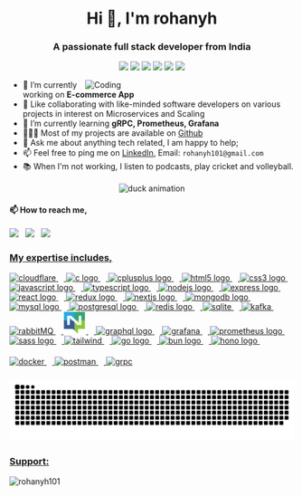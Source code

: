 
<h1 align="center">Hi 👋, I'm rohanyh</h1>
<h3 align="center">A passionate full stack developer from India</h3>


<p align="center">
    <a href="https://github.com/rohanyh101/rohanyh101"><img src="https://komarev.com/ghpvc/?username=rohanyh101&abbreviated=true&label=Profile%20views&color=0e75b6&style=flat"></a>
    <a href="https://github.com/rohanyh101/rohanyh101"><img src="https://img.shields.io/badge/status-updating-brightgreen.svg"></a>
    <a href="https://github.com/rohanyh101/rohanyh101/"><img src="https://img.shields.io/github/contributors/rohanyh101/rohanyh101?color=blue"></a>
    <a href="https://github.com/rohanyh101/rohanyh101/"><img src="https://img.shields.io/github/stars/rohanyh101/rohanyh101.svg?logo=github"></a>
    <a href="https://github.com/rohanyh101/rohanyh101/network/members"><img src="https://img.shields.io/github/forks/rohanyh101/rohanyh101.svg?color=blue&logo=github"></a>
    <a href="https://github.com/rohanyh101/rohanyh101"><img src="https://visitor-badge.lithub.cc/badge?page_id=rohanyh101.MyREADME.MD"></a>
</p>

<img align="right" alt="Coding" width="370" src="https://giffiles.alphacoders.com/296/2968.gif"/>

- 🔭 I’m currently working on **E-commerce App**
- 🤝 Like collaborating with like-minded software developers on various
      </br> projects in interest on Microservices and Scaling
- 🌱 I’m currently learning **gRPC, Prometheus, Grafana**
- 👨🏻‍💻 Most of my projects are available on [Github](https://github.com/rohanyh101)
- 💬 Ask me about anything tech related, I am happy to help;
- 📫 Feel free to ping me on [LinkedIn](https://www.linkedin.com/in/rohan-honnakatti-040b03241/), Email: ```rohanyh101@gmail.com```
- 📚 When I'm not working, I listen to podcasts, play cricket and volleyball.


<p align="center">
<img align="center" src="https://i.pinimg.com/originals/57/61/5b/57615b8c0092a66c1d4058b1692955cc.gif" alt="duck animation" />
</p>

#### 📫  How to reach me,

  [<img src="https://img.icons8.com/color/48/000000/twitter.png" width="3.7%"/>](https://x.com/rohan_yh)  &nbsp; 
  [<img src="https://img.icons8.com/color/48/000000/linkedin.png" width="3.7%"/>](https://www.linkedin.com/in/rohan-honnakatti-040b03241/)  &nbsp; 
  <a href="mailto:rohanyh101@gmail.com"> <img src="https://img.icons8.com/fluent/48/000000/gmail.png" width="3.7%"/>
  <!--[<img src="https://img.icons8.com/fluent/48/000000/facebook-new.png" width="3.5%"/>](https://www.facebook.com/)  &nbsp; 
  [<img src="https://img.icons8.com/fluent/48/000000/instagram-new.png" width="3.5%"/>](https://www.instagram.com/)  &nbsp; -->

### My expertise includes,

<div align="left">
<!--   <img src="https://raw.githubusercontent.com/devicons/devicon/master/icons/amazonwebservices/amazonwebservices-original-wordmark.svg" alt="aws" width="40" height="40"/> -->
<!--   <img width="10" /> -->
  <img src="https://upload.wikimedia.org/wikipedia/commons/9/94/Cloudflare_Logo.png" alt="cloudflare" width="40" height="40"/>
  <img width="10" />
  <img src="https://cdn.jsdelivr.net/gh/devicons/devicon/icons/c/c-plain.svg" height="40" alt="c logo"  />
  <img width="10" />
  <img src="https://cdn.jsdelivr.net/gh/devicons/devicon/icons/cplusplus/cplusplus-plain.svg" height="40" alt="cplusplus logo"  />
  <img width="10" />
  <img src="https://cdn.jsdelivr.net/gh/devicons/devicon/icons/html5/html5-plain-wordmark.svg" height="40" alt="html5 logo"  />
  <img width="10" />
  <img src="https://cdn.jsdelivr.net/gh/devicons/devicon/icons/css3/css3-plain-wordmark.svg" height="40" alt="css3 logo"  />
  <img width="10" />
  <img src="https://cdn.jsdelivr.net/gh/devicons/devicon/icons/javascript/javascript-plain.svg" height="40" alt="javascript logo"  />
  <img width="10" />
  <img src="https://cdn.jsdelivr.net/gh/devicons/devicon/icons/typescript/typescript-plain.svg" height="40" alt="typescript logo"  />
  <img width="10" />
  <img src="https://cdn.jsdelivr.net/gh/devicons/devicon/icons/nodejs/nodejs-plain-wordmark.svg" height="40" alt="nodejs logo"  />
  <img width="10" />
  <img src="https://skillicons.dev/icons?i=express" height="40" alt="express logo"  />
   <img width="10" />
  <img src="https://cdn.jsdelivr.net/gh/devicons/devicon/icons/react/react-original.svg" height="40" alt="react logo"  />
  <img width="10" />
  <img src="https://cdn.jsdelivr.net/gh/devicons/devicon/icons/redux/redux-original.svg" height="40" alt="redux logo"  />
  <img width="10" />
  <img src="https://cdn.jsdelivr.net/gh/devicons/devicon/icons/nextjs/nextjs-original.svg" height="40" alt="nextjs logo"  />
  <img width="10" />
  <img src="https://cdn.jsdelivr.net/gh/devicons/devicon/icons/mongodb/mongodb-original.svg" height="40" alt="mongodb logo"  />
  <img width="10" />
  <img src="https://cdn.jsdelivr.net/gh/devicons/devicon/icons/mysql/mysql-original-wordmark.svg" height="40" alt="mysql logo"  />
  <img width="10" />
  <img src="https://cdn.jsdelivr.net/gh/devicons/devicon/icons/postgresql/postgresql-original-wordmark.svg" height="40" alt="postgresql logo"  />
  <img width="10" />

  <img src="https://cdn.jsdelivr.net/gh/devicons/devicon/icons/redis/redis-original-wordmark.svg" height="40" alt="redis logo"  />
  <img width="10" />
  
  <img src="https://www.vectorlogo.zone/logos/sqlite/sqlite-icon.svg" alt="sqlite" width="40" height="40"/>
  <img width="10" />


  <!-- <img src="https://www.vectorlogo.zone/logos/kubernetes/kubernetes-icon.svg" alt="kubernetes" width="40" height="40"/>
  <img width="10" />

  <img src="https://www.vectorlogo.zone/logos/elastic/elastic-icon.svg" alt="elasticsearch" width="40" height="40"/>
  <img width="10" />
  -->

  <img src="https://devicon-website.vercel.app/api/apachekafka/original.svg?color=%23FFFFFF" alt="kafka" width="40" height="40" />
  <img width="10" />

  <img src="https://www.vectorlogo.zone/logos/rabbitmq/rabbitmq-icon.svg" alt="rabbitMQ" width="40" height="40"/>
  <img width="10" />

  <img src="https://raw.githubusercontent.com/docker-library/docs/ad703934a62fabf54452755c8486698ff6fc5cc2/nats/logo.png" alt="Nats" width="40" height="40"/>
  <img width="10" />
  
  <img src="https://cdn.jsdelivr.net/gh/devicons/devicon/icons/graphql/graphql-plain.svg" height="40" alt="graphql logo"  />
  <img width="10" />

  <img src="https://www.vectorlogo.zone/logos/grafana/grafana-icon.svg" alt="grafana" width="40" height="40"/>
  <img width="10" />

  <img src="https://cdn.jsdelivr.net/gh/devicons/devicon/icons/prometheus/prometheus-original.svg" height="40" alt="prometheus logo"  />
  <img width="10" />
  
  <img src="https://cdn.jsdelivr.net/gh/devicons/devicon/icons/sass/sass-original.svg" height="40" alt="sass logo"  />
  <img width="10" />
  <img src="https://www.vectorlogo.zone/logos/tailwindcss/tailwindcss-icon.svg" alt="tailwind" width="40" height="40"/>
  <img width="10" />
  <img src="https://cdn.jsdelivr.net/gh/devicons/devicon/icons/go/go-original-wordmark.svg" height="50" width="50" mt="20" alt="go logo"  />
  <img width="10" />
  <!-- <img src="https://www.rust-lang.org/logos/rust-logo-512x512.png" height="40" alt="rust logo"  />
  <img width="10" />
  -->
  
  <img src="https://seeklogo.com/images/B/bun-logo-A876328A1F-seeklogo.com.png" height="40" width="40" alt="bun logo"  />
  <img width="10" />

  <img src="https://avatars.githubusercontent.com/u/98495527?s=280&v=4" height="40" width="40" alt="hono logo"  />
  <img width="10" />
  

<!-- <img src="https://lh3.googleusercontent.com/pw/AP1GczN0qhbCFZ7c-2gjxhl8kPvYgLjAponoHdEv9IPiEXW2mCGEJkyUgJ6aouWbHI0yJnExENctL-Q4gZumH3OeMbeNeNYIR9uAmn2VKwDf683BIG1ny5Rcz63wD2UiCwPmKznO-wRss_dWnurzrzFrt-Gu6NQ-kfsO0mq6doOMWMHu0K2VX_0Z0F-lJM9ppJMFLxX44W_zJkwX4-67eKJ7bTTB_A00BekdvK5PtfdBCpAPG3f-zsH5Xkcvold4WQR5hy24ZoE9vAC4tuhIZKwYTAeuZbwoRYc2yvbyowOgZjixRSaEP8EOn5SGxoT2WBzIHjXpa5NyVG0abuFtkMqYRaRQXdyNxMB2z8VAo0eFiXajOqpAXMzC_O5atIzV0Rl3xQJ83KZnrQRd-tK_ssmfRyZJ88bvVABxlNtFQIsNLtpFPCPUEuZhCYr2PB6zYVndCGcn3ws26DwkjSammUR4pnmCyLBwL84XfTEagA4pSUd09drTJ-JKxKZeAe5Tk8-2iwgHMzuaVeykkAt6LG2J3E3jJs-q0sHLMxy7-wok7THpjMi8Rb27AncWXrmdVqSlDNma-Ki6bVklEzI6o0fQseUrp-RKKDMYErx68M_1JalyKlFp-ONu3fFUGf58jMPd4NKXi5oIuMXSr5ejKtiJEGP5Zer9pUWiywf0C89NQL_2mDX4xNO-aeJKU6nRVtA53QmzVvl3aqXULhvGeb-4859oU48xxLmGjDep61rvX3DSSAuHYKSKjXnBwh6H57UjkTnkoPqJrNYbZ-BXazQyPcXkb1Ukho1vdKyRLVkD8FEje4FigT-SbzZ-02exP6Q60ul5-_tl7Y-yzq8bwXqziZv_ZzejIdNMoT-mOf9WnUqwQpDiwZzwgGajz3tkkPPxIIOSqVOPSFV46u5DUijiC-Y9rpdf2UWgszj-yMBIgVzAR1urXawglSopPFjWMAjSnBSEsu4_rsvS5GW78_RtmXYsd7qXemigmUEfJOUzAFn9e12Nm56JgMD4K3BHUZb1ctH9UKuKIxo8lPlssATHESBErVLDqyy_0k2hd5FWNSpRGpY9IwHiPxHQKP6RwsLiwuDMnmTer-MG3m0LqHx78QUZia7RxTUlPqyikKHJF5kf=w653-h382-s-no-gm?authuser=0" height="37" width="60" alt="cfw logo"  />
<img width="10" />  
-->
  <img src="https://github.com/rohanyh101/rohanyh101/assets/120084118/fe169f3f-a79d-406d-aa0b-02baf1979222" alt="docker" width="45" height="45"/>
  <img width="10" />
  <img src="https://www.vectorlogo.zone/logos/getpostman/getpostman-icon.svg" alt="postman" width="37" height="37"/>
  <img width="10" />
  <img src="https://grpc.io/img/logos/grpc-logo.png" height="40" alt="grpc" style="margin-top: 20px;" />
</div>

###

<div align="center">
  <img src="https://raw.githubusercontent.com/Platane/snk/output/github-contribution-grid-snake.svg" alt="Snake animation" />
</div>

###

<h3 align="left">Support:</h3>
<p><a href="https://www.buymeacoffee.com/rohanyh101"> <img align="left" src="https://cdn.buymeacoffee.com/buttons/v2/default-yellow.png" height="50" width="210" alt="rohanyh101" /></a>
<!--   <a href="https://ko-fi.com/rohanyh101"> <img align="right" src="https://cdn.ko-fi.com/cdn/kofi3.png?v=3" height="50" width="210" alt="rohanyh101" /></a> -->
</p><br><be>

<!--<p><img align="center" src="https://github-readme-stats.vercel.app/api/top-langs?username=rohanyh101&show_icons=true&locale=en&layout=compact" alt="rohanyh101" /></p>
-->
<!--<p>&nbsp;<img align="center" src="https://github-readme-stats.vercel.app/api?username=rohanyh101&show_icons=true&locale=en" alt="rohanyh101" /></p>
-->
          
